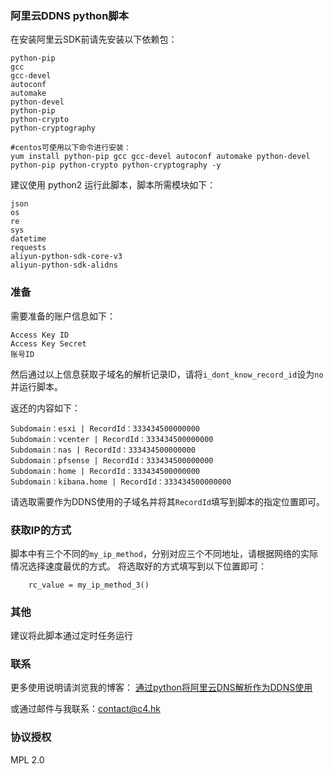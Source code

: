 ### 阿里云DDNS python脚本

在安装阿里云SDK前请先安装以下依赖包：

```
python-pip
gcc
gcc-devel
autoconf
automake
python-devel
python-pip
python-crypto
python-cryptography 

#centos可使用以下命令进行安装：
yum install python-pip gcc gcc-devel autoconf automake python-devel python-pip python-crypto python-cryptography -y

```

建议使用 python2 运行此脚本，脚本所需模块如下： 

```
json
os
re
sys
datetime
requests
aliyun-python-sdk-core-v3
aliyun-python-sdk-alidns

```

### 准备
需要准备的账户信息如下：

```
Access Key ID
Access Key Secret
账号ID
```

然后通过以上信息获取子域名的解析记录ID，请将`i_dont_know_record_id`设为`no`并运行脚本。

返还的内容如下：
```
Subdomain：esxi | RecordId：333434500000000
Subdomain：vcenter | RecordId：333434500000000
Subdomain：nas | RecordId：333434500000000
Subdomain：pfsense | RecordId：333434500000000
Subdomain：home | RecordId：333434500000000
Subdomain：kibana.home | RecordId：333434500000000
```

请选取需要作为DDNS使用的子域名并将其`RecordId`填写到脚本的指定位置即可。

### 获取IP的方式
脚本中有三个不同的`my_ip_method`，分别对应三个不同地址，请根据网络的实际情况选择速度最优的方式。
将选取好的方式填写到以下位置即可：
```
    rc_value = my_ip_method_3()
```

### 其他
建议将此脚本通过定时任务运行

### 联系
更多使用说明请浏览我的博客：
[通过python将阿里云DNS解析作为DDNS使用](https://enginx.cn/2016/08/22/%E9%80%9A%E8%BF%87python%E5%B0%86%E9%98%BF%E9%87%8C%E4%BA%91dns%E8%A7%A3%E6%9E%90%E4%BD%9C%E4%B8%BAddns%E4%BD%BF%E7%94%A8.html "通过python将阿里云DNS解析作为DDNS使用") 

或通过邮件与我联系：<contact@c4.hk>

### 协议授权
MPL 2.0